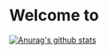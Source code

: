 # Welcome to

[![Anurag's github stats](https://github-readme-stats.vercel.app/api?username=DonnumS&hide=["stars"]&show_icons=true&theme=radical)](https://github.com/anuraghazra/github-readme-stats)
